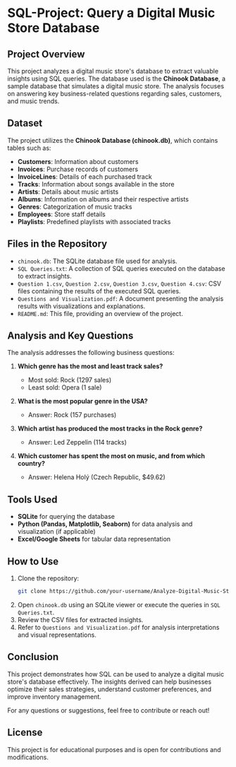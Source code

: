 # SQL-Project: Query a Digital Music Store Database

## Project Overview
This project analyzes a digital music store's database to extract valuable insights using SQL queries. The database used is the **Chinook Database**, a sample database that simulates a digital music store. The analysis focuses on answering key business-related questions regarding sales, customers, and music trends.

## Dataset
The project utilizes the **Chinook Database (chinook.db)**, which contains tables such as:
- **Customers**: Information about customers
- **Invoices**: Purchase records of customers
- **InvoiceLines**: Details of each purchased track
- **Tracks**: Information about songs available in the store
- **Artists**: Details about music artists
- **Albums**: Information on albums and their respective artists
- **Genres**: Categorization of music tracks
- **Employees**: Store staff details
- **Playlists**: Predefined playlists with associated tracks

## Files in the Repository
- `chinook.db`: The SQLite database file used for analysis.
- `SQL Queries.txt`: A collection of SQL queries executed on the database to extract insights.
- `Question 1.csv`, `Question 2.csv`, `Question 3.csv`, `Question 4.csv`: CSV files containing the results of the executed SQL queries.
- `Questions and Visualization.pdf`: A document presenting the analysis results with visualizations and explanations.
- `README.md`: This file, providing an overview of the project.

## Analysis and Key Questions
The analysis addresses the following business questions:
1. **Which genre has the most and least track sales?**
   - Most sold: Rock (1297 sales)
   - Least sold: Opera (1 sale)

2. **What is the most popular genre in the USA?**
   - Answer: Rock (157 purchases)

3. **Which artist has produced the most tracks in the Rock genre?**
   - Answer: Led Zeppelin (114 tracks)

4. **Which customer has spent the most on music, and from which country?**
   - Answer: Helena Holý (Czech Republic, $49.62)

## Tools Used
- **SQLite** for querying the database
- **Python (Pandas, Matplotlib, Seaborn)** for data analysis and visualization (if applicable)
- **Excel/Google Sheets** for tabular data representation

## How to Use
1. Clone the repository:
   ```bash
   git clone https://github.com/your-username/Analyze-Digital-Music-Store-Database.git
   ```
2. Open `chinook.db` using an SQLite viewer or execute the queries in `SQL Queries.txt`.
3. Review the CSV files for extracted insights.
4. Refer to `Questions and Visualization.pdf` for analysis interpretations and visual representations.

## Conclusion
This project demonstrates how SQL can be used to analyze a digital music store's database effectively. The insights derived can help businesses optimize their sales strategies, understand customer preferences, and improve inventory management.

For any questions or suggestions, feel free to contribute or reach out!

## License
This project is for educational purposes and is open for contributions and modifications.




